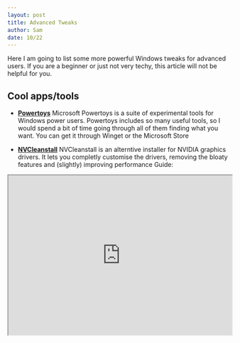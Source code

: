 ```yaml
---
layout: post
title: Advanced Tweaks
author: Sam
date: 10/22
---
```


Here I am going to list some more powerful Windows tweaks for advanced users. If you are a beginner or just not very techy, this article will not be helpful for you.

## Cool apps/tools

- **[Powertoys](https://learn.microsoft.com/en-us/windows/powertoys/)**
Microsoft Powertoys is a suite of experimental tools for Windows power users. Powertoys includes so many useful tools, so I would spend a bit of time going through all of them finding what you want. You can get it through Winget or the Microsoft Store


- **[NVCleanstall](https://www.techpowerup.com/nvcleanstall/)**
NVCleanstall is an alterntive installer for NVIDIA graphics drivers. It lets you completly customise the drivers, removing the bloaty features and (slightly) improving performance
Guide:
<div align="center">
  <iframe width="100%" height="360"
  src="https://piped.kavin.rocks/embed/watch?v=LR1XkjtylCM"
  </iframe>
</div>



- **[ExplorerPatcher](https://github.com/valinet/ExplorerPatcher)**
I personally do not like the Windows 11 start menu. In 10, I had the tiles set up with all my apps, organised beautifully. Then when 11 came along I lost mÿ beautiful organisation to this embarrasment of a menu. 
![Windows 11 Start Menu](/images/trashstart.png)
Then I found ExplorerPatcher. ExplorerPatcher is an open source program for patching Windows 11 UI elements. It is built for people like me who are disatisfied with Windows 11. It gives options to control most Windows 11 UI changes, with the ability to revert some features back to 10, 7 or even XP!
![ExplorerPatcher](/images/ep.png)
Thanks to Explorer Patcher I can give my Windows laptop a Windows 10/11 hybrid UI, with a Windows 10 style start menu, connected to a Windows 11 taskbar, with a Windows 11 file explorer that uses Winodws 10 right click menus.
![Sicko Start](/images/sickostart.png)


- **[WSL](https://learn.microsoft.com/en-us/windows/wsl/)**
The Windows Subsystem for Linux is an essential tool for any developer. It lets you run full Linux shells inside Windows, which integrate into your Windows system. Most of this website was written in the [micro](https://micro-editor.github.io/) text editor inside Debian Linux through WSL. WSL can run Windows command prompt/powershell commands inside the Linux shell, which has let me fully replace the command prompt with Powershell. It is an amazing piece of software that I do recommend.
![My Setup](/images/deb.png)


- **[Scoop](https://scoop.sh/) and/or [Chocolatey](https://chocolatey.org/)**
Scoop and Chocolatey are both alternative package managers for Windows. They are both significantly older than Winget. In fact, Wingets earliest betas (OneGet) used Chocolatey's repositories. They both have different advantages and disadvantages, but they are compatible so you might as well have them both! 

Scoop installs apps in a portable format in a custom directory, meaning that the application does not touch any folders outside of its own. This is good, because it means that apps do not need administraighter to install. The only problems is that the apps are not automatically registered to Windows, meaning it is much harder to set a scoop app as your default browser or text editor. Scoop is great for simple command line tools though, like [gsudo](https://github.com/gerardog/gsudo#gsudomodule) (a recreation of Linux's `sudo` command for Windows).

Chocolatey needs full administraitor access every run, and installs apps in a more traditional method, but it still isn't the same.


I have hundreds more tools that I love, but this list would be one of the longest website articles of all time. These are my top 5 (in no particular order).

## Privacy

- **O&O Shutup10**
O&0 Shutup10 is a tool to remove a lot of Microsofts telementary and spyware from Windows. It is ran in WinUtils recommended tweaks for both laptops and desktops, so you should have it already running.
- **Arkenfox/Librewolf**
Arkenfox and Librewolf are both privacy and security focused Firefox tweaks. They are open source and majorly improve Firefox's security. Arkenfox is for very advanced users because it is completly DIY, while Librewolf is tweaked out of the box.
- **uBlock Origin**
uBlock Origin is an content blocker for Chrome and Firefox (and all their forks) which is so much more powerful than any other adblocker. It has so many advanced features for privacy, security and quality of life.

## [Windows 10 Ameliorated](https://ameliorated.info/#)

If you really want the most pure, private and performant Windows system you can get, try Windows 10 Ameliorated. It is a very advanced modification for Windows that completly cleans Windows on a different level to all the other debloating projects. It does come at a cost. Microsoft Store apps will not work, Windows Updates won't work, Windows Defender will not work, and a lot more will be changed. If none of that is a problem to you, and you have a lot of technical know-how then AME might be for you. I personally don't use it because I rely on a few MS store apps, but it is the ultimate Windows version for gamers.

**WARNING: Do not download the ISO. You need to build it yourself.**
